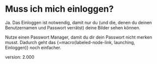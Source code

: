 # Muss ich mich einloggen?

Ja.
Das Einloggen ist notwendig, damit nur du (und die, denen du deinen Benutzernamen und Passwort verrätst) deine Bilder sehen können.

Nutze einen Passwort Manager, damit du dir dein Passwort nicht merken musst.
Dadurch geht das {=macro(labeled-node-link, launching, Einloggen)} noch einfacher.

version: 2.000
